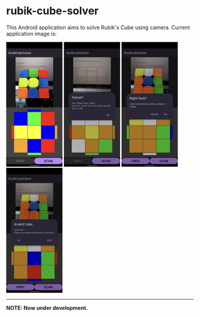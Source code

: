 # rubik-cube-solver

This Android application aims to solve Rubik's Cube using camera.
Current application image is:

<img src="./img/scan.png" width="30%">
<img src="./img/solved.png" width="30%">

<img src="./img/right_face.png" width="30%">
<img src="./img/invalid_cube.png" width="30%">

---

**NOTE: Now under development.**
